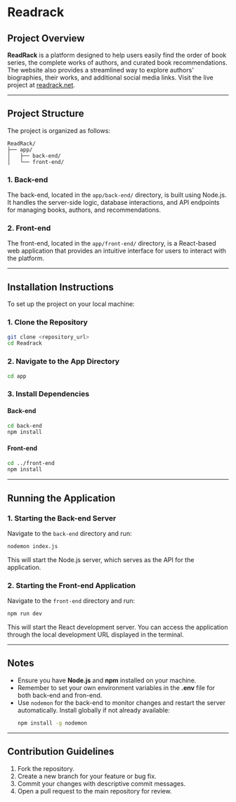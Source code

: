 # Readrack

## Project Overview
**ReadRack** is a platform designed to help users easily find the order of book series, the complete works of authors, and curated book recommendations. The website also provides a streamlined way to explore authors' biographies, their works, and additional social media links. Visit the live project at [readrack.net](https://readrack.net).

---

## Project Structure
The project is organized as follows:

```
ReadRack/
├── app/
│   ├── back-end/
│   └── front-end/
```

### 1. **Back-end**
The back-end, located in the `app/back-end/` directory, is built using Node.js. It handles the server-side logic, database interactions, and API endpoints for managing books, authors, and recommendations.

### 2. **Front-end**
The front-end, located in the `app/front-end/` directory, is a React-based web application that provides an intuitive interface for users to interact with the platform.

---

## Installation Instructions
To set up the project on your local machine:

### 1. Clone the Repository
```bash
git clone <repository_url>
cd Readrack
```

### 2. Navigate to the App Directory
```bash
cd app
```

### 3. Install Dependencies
#### Back-end
```bash
cd back-end
npm install
```

#### Front-end
```bash
cd ../front-end
npm install
```

---

## Running the Application

### 1. Starting the Back-end Server
Navigate to the `back-end` directory and run:
```bash
nodemon index.js
```
This will start the Node.js server, which serves as the API for the application.

### 2. Starting the Front-end Application
Navigate to the `front-end` directory and run:
```bash
npm run dev
```
This will start the React development server. You can access the application through the local development URL displayed in the terminal.

---

## Notes
- Ensure you have **Node.js** and **npm** installed on your machine.
- Remember to set your own environment variables in the **.env** file for both back-end and fron-end.
- Use `nodemon` for the back-end to monitor changes and restart the server automatically. Install globally if not already available:
  ```bash
  npm install -g nodemon
  ```

---

## Contribution Guidelines
1. Fork the repository.
2. Create a new branch for your feature or bug fix.
3. Commit your changes with descriptive commit messages.
4. Open a pull request to the main repository for review.


